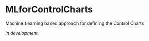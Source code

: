 # MLforControlCharts
Machine Learning based approach for defining the Control Charts


*in development*
